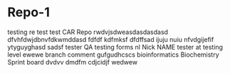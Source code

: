 # Repo-1
testing
re test
test
CAR
Repo
rwdvjsdweasdasdasdasd
dfvhfdwjdbnvfdkwmddasd
fdfdf kdfmksf
dfdffsad
ijuju nuiu
nfvdgijefif
ytyguyghasd
sadsf
tester
QA testing forms
nl
Nick NAME
tester at testing level
ewewe
branch comment
gufgudhcscs
bioinformatics
Biochemistry 
Sprint board
dvdvv dmdfm
cdjcidjf
wedwew
